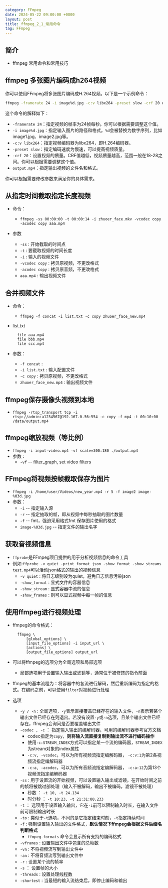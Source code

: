 ```yaml
---
category: FFmpeg
date: 2024-05-22 09:00:00 +0800
layout: post
title: ffmpeg_2_1_常用命令
tag: FFmpeg
---
```

## 简介

+ ffmpeg 常用命令和常用技巧

## ffmpeg 多张图片编码成h264视频

你可以使用FFmpeg将多张图片编码成H.264视频。以下是一个示例命令：

```bash
ffmpeg -framerate 24 -i image%d.jpg -c:v libx264 -preset slow -crf 20 output.mp4
```

这个命令的解释如下：

- `-framerate 24`：指定视频的帧率为24帧每秒。你可以根据需要调整这个值。
- `-i image%d.jpg`：指定输入图片的路径和格式。`%d`会被替换为数字序列，比如image1.jpg、image2.jpg等。
- `-c:v libx264`：指定视频编码器为libx264，即H.264编码器。
- `-preset slow`：指定编码速度为慢速，可以提高视频质量。
- `-crf 20`：设置视频的质量。CRF值越低，视频质量越高，范围一般在18-28之间。你可以根据需要调整这个值。
- `output.mp4`：指定输出视频的文件名和格式。

你可以根据需要修改参数来满足你的具体需求。

## 从指定时间截取指定长度视频

+ 命令：
  + `ffmpeg -ss 00:00:00 -t 00:00:14 -i zhuoer_face.mkv -vcodec copy -acodec copy aaa.mp4`

+ 参数
  + `-ss` : 开始截取的时间点
  + `-t`  : 要截取视频的时间长度
  + `-i`  : 输入的视频文件
  + `-vcodec copy` : 拷贝原视频，不更改格式
  + `-acodec copy` : 拷贝原音频，不更改格式
  + `aaa.mp4` : 输出视频文件

## 合并视频文件

+ 命令：
  + `ffmpeg -f concat -i list.txt -c copy zhuoer_face_new.mp4`
+ list.txt
  ```
    file aaa.mp4
    file bbb.mp4
    file ccc.mp4
  ``` 

+ 参数：
  + `-f concat` : 
  + `-i list.txt` : 输入配置文件
  + `-c copy` : 拷贝原视频，不更改格式
  + `zhuoer_face_new.mp4` : 输出视频文件

## ffmpeg保存摄像头视频到本地

+ `ffmpeg -rtsp_transport tcp -i rtsp://admin:a1234567@192.167.0.56:554 -c copy -f mp4 -t 00:10:00 /data/output.mp4`

## ffmpeg缩放视频（等比例）

+ `ffmpeg -i input-video.mp4 -vf scale=300:180 ./output.mp4`
+ 参数：
  + `-vf`  --  filter_graph, set video filters

## FFmpeg将视频按帧截取保存为图片

+ `ffmpeg -i /home/user/Videos/new_year.mp4 -r 5 -f image2 image-%03d.jpg`
+ 参数：
  + `-i`  --  指定输入源
  + `-r`  --  指定抽取的帧，即从视频中每秒抽取的图片数量
  + `-f`  --  fmt，强迫采用格式fmt 保存图片使用的格式
  + `image-%03d.jpg`  --  指定文件的输出名字

## 获取音视频信息

+ `ffprobe`是FFmpeg项目提供的用于分析视频信息的命令工具
+ 例如:`ffprobe -v quiet -print_format json -show_format -show_streams test.mp4`可以活动json格式的输出的视频信息
  + `-v quiet` : 将日志级别设为quiet，避免日志信息污染json
  + `-show_format` : 显式文件的容器信息
  + `-show_stream` : 显式容器中流的信息
  + `-show_frames` : 则可以显式视频中每一帧的信息

## 使用ffmpeg进行视频处理

+ ffmpeg的命令格式：
  ```
    ffmpeg \
        [global_options] \
        [input_file_options] -i input_url \
        [actions] \
        [output_file_options] output_url
  ```
+ 可以将ffmpeg的选项分为全局选项和局部选项
  + 局部选项用于设置输入输出或滤镜等，通常位于被修饰的指令前面
+ ffmpeg的基本流程为：将容器中的各流进行解码，然后重新编码为指定的格式。在编码之前，可以使用`filter`对视频进行处理

+ 选项
  + `-y / -n` : 全局选项，`-y`表示直接覆盖已经存在的输入文件，`-n`表示若某个输出文件已经存在则退出。若没有设置`-y`或`-n`选项，且某个输出文件已经存在，ffmpeg会询问是否要覆盖输出文件
  + `-codec , -c` ： 指定输入输出的编解码器，可用的编解码器参考官方文档
    + codec指定为`copy`，**则将输入流直接复制到输出流不进行编码操作**
    + 使用`-c:STREAM_INDEX`方式可以指定某一个流的编码器，`STREAM_INDEX`为stream对象的index属性
    + `-c:v, -vcodec`，可以为所有视频流指定编解码器， `-c:v:1`为第2各视频流指定编解码器
    + `-c:a, -acodec`，可以为所有音频流指定编解码器， `-c:a:12`为第13个视频流指定编解码器
  + `-ss` : 用于设置流的开始视频，可以设置输入输出或滤镜，在开始时间之前的帧将被跳过部处理（输入不被解码，输出不被编码，滤镜不被处理）
    + 秒数 ： `-t 10, -t 24.134`
    + 时分秒 ： `-t 10:23, -t 21:31:00.233`
  + `-t` ： 选项用于设置输入输出，它在`-i`前可以限制输入时长，在输入文件前可限制输出时长
  + `-to` : 类似于`-t`选项，不同的是它指定结束时刻，`-t`指定持续时间
  + `-f` : 强制设置输入输出的文件格式，**默认情况下ffmpeg会根据文件后缀名判断格式**
    + `ffmpeg-formats` 命令会显示所有支持的编码格式
  + `-vframes` : 设置输出文件中包含的总帧数
  + `-vn` : 不将视频流写到输出文件中
  + `-an` : 不将音频流写到输出文件中
  + `-r` : 设置某个流的帧率
  + `-s` ： 设置帧的大小
  + `-threads` : 设置处理线程数
  + `-shortest` : 当最短的输入流结束后，即停止编码和输出
